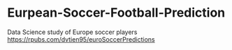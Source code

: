# Eurpean-Soccer-Football-Prediction
Data Science study of Europe soccer players
https://rpubs.com/dvtien95/euroSoccerPredictions
